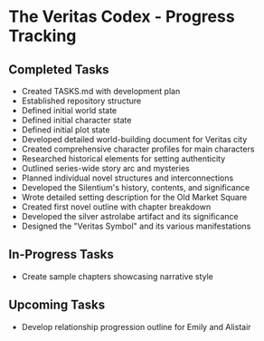 # The Veritas Codex - Progress Tracking
## Completed Tasks
- Created TASKS.md with development plan
- Established repository structure
- Defined initial world state
- Defined initial character state
- Defined initial plot state
- Developed detailed world-building document for Veritas city
- Created comprehensive character profiles for main characters
- Researched historical elements for setting authenticity
- Outlined series-wide story arc and mysteries
- Planned individual novel structures and interconnections
- Developed the Silentium's history, contents, and significance
- Wrote detailed setting description for the Old Market Square
- Created first novel outline with chapter breakdown
- Developed the silver astrolabe artifact and its significance
- Designed the "Veritas Symbol" and its various manifestations
## In-Progress Tasks
- Create sample chapters showcasing narrative style
## Upcoming Tasks
- Develop relationship progression outline for Emily and Alistair
